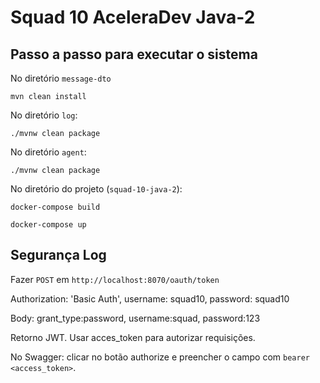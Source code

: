 # Squad 10 AceleraDev Java-2

## Passo a passo para executar o sistema

No diretório `message-dto`

`mvn clean install`

No diretório `log`:

`./mvnw clean package`

No diretório `agent`:

`./mvnw clean package`

No diretório do projeto (`squad-10-java-2`):

`docker-compose build`

`docker-compose up`


## Segurança Log

Fazer `POST` em `http://localhost:8070/oauth/token` 

Authorization: 'Basic Auth', username: squad10, password: squad10

Body: grant_type:password, username:squad, password:123

Retorno JWT. Usar acces_token para autorizar requisições.

No Swagger: clicar no botão authorize e preencher o campo com `bearer <access_token>`.
